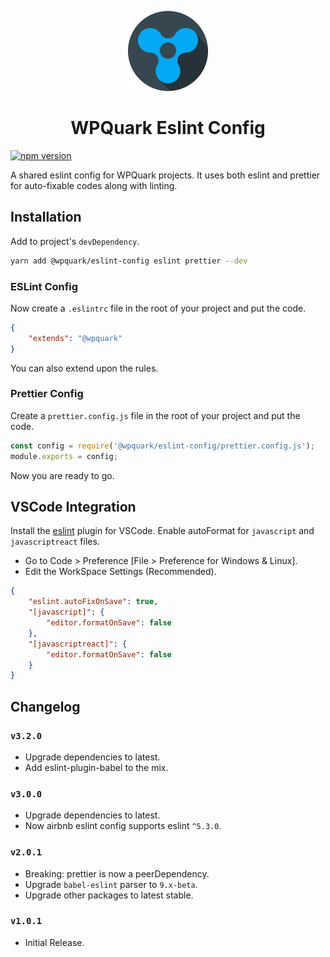 <p align="center">
	<img src="https://raw.githubusercontent.com/WPQuark/eslint-config/master/logo-circular-512x512.png" alt="WPQuark Logo" height="128" width="128" />
</p>
<h1 align="center">WPQuark Eslint Config</h1>

[![npm version](https://badge.fury.io/js/%40wpquark%2Feslint-config.svg)](https://badge.fury.io/js/%40wpquark%2Feslint-config)

A shared eslint config for WPQuark projects. It uses both eslint and prettier
for auto-fixable codes along with linting.

## Installation

Add to project's `devDependency`.

```bash
yarn add @wpquark/eslint-config eslint prettier --dev
```

### ESLint Config

Now create a `.eslintrc` file in the root of your project and put the code.

```json
{
	"extends": "@wpquark"
}
```

You can also extend upon the rules.

### Prettier Config

Create a `prettier.config.js` file in the root of your project and put the code.

```js
const config = require('@wpquark/eslint-config/prettier.config.js');
module.exports = config;
```

Now you are ready to go.

## VSCode Integration

Install the [eslint](https://marketplace.visualstudio.com/items?itemName=dbaeumer.vscode-eslint)
plugin for VSCode. Enable autoFormat for `javascript` and `javascriptreact` files.

-   Go to Code > Preference [File > Preference for Windows & Linux].
-   Edit the WorkSpace Settings (Recommended).

```json
{
	"eslint.autoFixOnSave": true,
	"[javascript]": {
		"editor.formatOnSave": false
	},
	"[javascriptreact]": {
		"editor.formatOnSave": false
	}
}
```

## Changelog

### `v3.2.0`

-   Upgrade dependencies to latest.
-   Add eslint-plugin-babel to the mix.

### `v3.0.0`

-   Upgrade dependencies to latest.
-   Now airbnb eslint config supports eslint `^5.3.0`.

### `v2.0.1`

-   Breaking: prettier is now a peerDependency.
-   Upgrade `babel-eslint` parser to `9.x-beta`.
-   Upgrade other packages to latest stable.

### `v1.0.1`

-   Initial Release.
